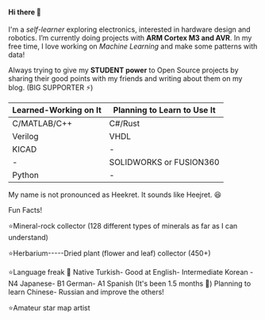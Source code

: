 #### Hi there 👋
I'm a _self-learner_ exploring electronics, interested in hardware design and robotics. I’m currently doing projects with **ARM Cortex M3 and AVR**. In my free time, I love working on _Machine Learning_ and make some patterns with data!

Always trying to give my **STUDENT power** to Open Source projects by sharing their good points with my friends and writing about them on my blog. (BIG SUPPORTER ⚡)

Learned-Working on It | Planning to Learn to Use It
------------ | -------------
C/MATLAB/C++ | C#/Rust
Verilog | VHDL
KICAD | -
-|SOLIDWORKS or FUSION360 
Python | - 


My name is not pronounced as Heekret. It sounds like Heejret.  😆

Fun Facts!

⭐Mineral-rock collector (128 different types of minerals as far as I can understand)

⭐Herbarium-----Dried plant (flower and leaf) collector (450+) 

⭐Language freak 🤡 
Native Turkish- Good at English- Intermediate Korean - N4 Japanese- B1 German- A1 Spanish (It's been 1.5 months 🚀) Planning to learn Chinese- Russian and improve the others! 

⭐Amateur star map artist

<!--
**siriusm46/siriusm46** is a ✨ _special_ ✨ repository because its `README.md` (this file) appears on your GitHub profile.

İmportant links! 
https://shields.io/


Here are some ideas to get you started:

- 🔭 I’m currently working on ...
- 🌱 I’m currently learning ...
- 👯 I’m looking to collaborate on ...
- 🤔 I’m looking for help with ...
- 💬 Ask me about ...
- 📫 How to reach me: ...
- 😄 Pronouns: ...
- ⚡ Fun fact: ...
-->
